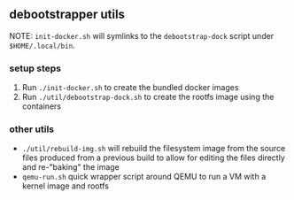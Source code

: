 
## debootstrapper utils

NOTE: `init-docker.sh` will symlinks to the `debootstrap-dock` script under `$HOME/.local/bin`.

### setup steps

1. Run `./init-docker.sh` to create the bundled docker images
2. Run `./util/debootstrap-dock.sh` to create the rootfs image using the containers

### other utils

- `./util/rebuild-img.sh` will rebuild the filesystem image from the source files produced from a
    previous build to allow for editing the files directly and re-"baking" the image
- `qemu-run.sh` quick wrapper script around QEMU to run a VM with a kernel image and rootfs
